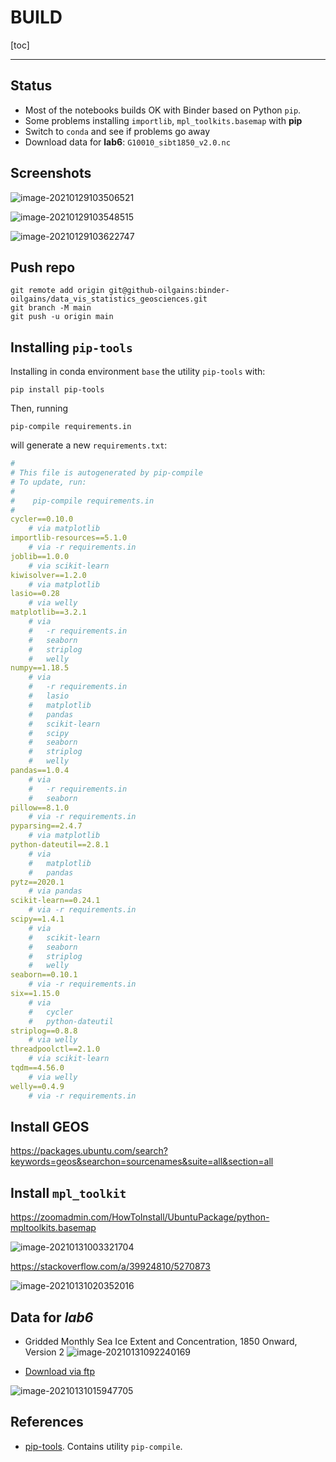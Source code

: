 # BUILD

[toc]

----



## Status

*   Most of the notebooks builds OK with Binder based on Python `pip`.
*   Some problems installing `importlib`, `mpl_toolkits.basemap` with **pip**
*   Switch to `conda` and see if problems go away
*   Download data for **lab6**: `G10010_sibt1850_v2.0.nc`



## Screenshots

![image-20210129103506521](assets/BUILD/image-20210129103506521.png)



![image-20210129103548515](assets/BUILD/image-20210129103548515.png)



![image-20210129103622747](assets/BUILD/image-20210129103622747.png)



## Push repo

```
git remote add origin git@github-oilgains:binder-oilgains/data_vis_statistics_geosciences.git
git branch -M main
git push -u origin main
```

## Installing `pip-tools`


Installing in conda environment `base` the utility `pip-tools` with:

```
pip install pip-tools
```

Then, running 
```
pip-compile requirements.in
```
will generate a new `requirements.txt`:

```yaml
#
# This file is autogenerated by pip-compile
# To update, run:
#
#    pip-compile requirements.in
#
cycler==0.10.0
    # via matplotlib
importlib-resources==5.1.0
    # via -r requirements.in
joblib==1.0.0
    # via scikit-learn
kiwisolver==1.2.0
    # via matplotlib
lasio==0.28
    # via welly
matplotlib==3.2.1
    # via
    #   -r requirements.in
    #   seaborn
    #   striplog
    #   welly
numpy==1.18.5
    # via
    #   -r requirements.in
    #   lasio
    #   matplotlib
    #   pandas
    #   scikit-learn
    #   scipy
    #   seaborn
    #   striplog
    #   welly
pandas==1.0.4
    # via
    #   -r requirements.in
    #   seaborn
pillow==8.1.0
    # via -r requirements.in
pyparsing==2.4.7
    # via matplotlib
python-dateutil==2.8.1
    # via
    #   matplotlib
    #   pandas
pytz==2020.1
    # via pandas
scikit-learn==0.24.1
    # via -r requirements.in
scipy==1.4.1
    # via
    #   scikit-learn
    #   seaborn
    #   striplog
    #   welly
seaborn==0.10.1
    # via -r requirements.in
six==1.15.0
    # via
    #   cycler
    #   python-dateutil
striplog==0.8.8
    # via welly
threadpoolctl==2.1.0
    # via scikit-learn
tqdm==4.56.0
    # via welly
welly==0.4.9
    # via -r requirements.in


```



## Install GEOS

https://packages.ubuntu.com/search?keywords=geos&searchon=sourcenames&suite=all&section=all



## Install `mpl_toolkit`

https://zoomadmin.com/HowToInstall/UbuntuPackage/python-mpltoolkits.basemap

![image-20210131003321704](assets/BUILD/image-20210131003321704.png)



https://stackoverflow.com/a/39924810/5270873

![image-20210131020352016](assets/BUILD/image-20210131020352016.png)



## Data for *lab6*

*   Gridded Monthly Sea Ice Extent and Concentration, 1850 Onward, Version 2
    ![image-20210131092240169](assets/BUILD/image-20210131092240169.png)

* [Download via ftp](ftp://sidads.colorado.edu/pub/DATASETS/NOAA/G10010_V2/)

![image-20210131015947705](assets/BUILD/image-20210131015947705.png)



## References

* [pip-tools](https://github.com/jazzband/pip-tools/). Contains utility `pip-compile`.

